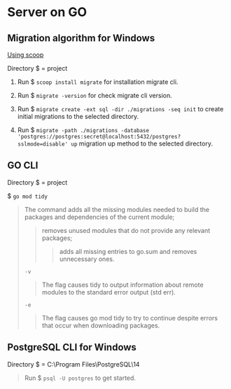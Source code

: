 # Server on GO

## Migration algorithm for Windows

[Using scoop](https://scoop.sh/)

Directory $ = project

1. Run $ `scoop install migrate` for installation migrate cli.

2. Run $ `migrate -version` for check migrate cli version.

3. Run $ `migrate create -ext sql -dir ./migrations -seq init` to create initial migrations to the selected directory.

4. Run $ `migrate -path ./migrations -database 'postgres://postgres:secret@localhost:5432/postgres?sslmode=disable' up`
migration up method to the selected directory.

## GO CLI
Directory $ = project

$ `go mod tidy` 
>The command adds all the missing modules needed to build the packages and dependencies of the current module;
>>removes unused modules that do not provide any relevant packages;
>>>adds all missing entries to go.sum and removes unnecessary ones.
>
>`-v`
>>The flag causes tidy to output information about remote modules to the standard error output (std err).
>
>`-e`
>>The flag causes go mod tidy to try to continue despite errors that occur when downloading packages.
>>
## PostgreSQL CLI for Windows
Directory $ = C:\Program Files\PostgreSQL\14
>Run $ `psql -U postgres` to get started.